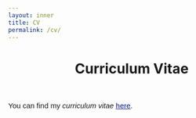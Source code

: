 ```yaml
---
layout: inner
title: CV
permalink: /cv/
---
```


# <center> Curriculum Vitae </center>

<head>
<link rel="shortcut icon" type="image/png" href="/favicon2.png">
</head>

<p>&nbsp;
</p>

<p style="font-size:15px;font-family: 'Source Sans Pro', sans-serif">
You can find my <i>curriculum vitae</i> <a style="color: #081b88" href="https://drive.google.com/file/d/1Q79ZdZDi0tXYvBy4UZQdzYQTrBe7g5vU/view?usp=sharing" target="_blank"><u>here</u></a>.
 </p>

<p>&nbsp;</p> 

<!-- Embedding the CV PDF -->
<!-- <center> -->
<!--   <iframe src="https://drive.google.com/file/d/1Q79ZdZDi0tXYvBy4UZQdzYQTrBe7g5vU/view?usp=share_link" width="800px" height="1200px"></iframe> -->
<!-- </center> -->

